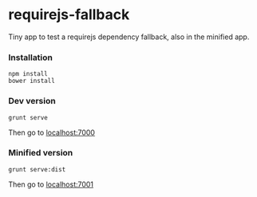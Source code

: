 requirejs-fallback
==================

Tiny app to test a requirejs dependency fallback, also in the minified app.

### Installation
```
npm install
bower install
```

### Dev version
```
grunt serve
```
Then go to [localhost:7000](http://localhost:7000)

### Minified version
```
grunt serve:dist
```
Then go to [localhost:7001](http://localhost:7001)
